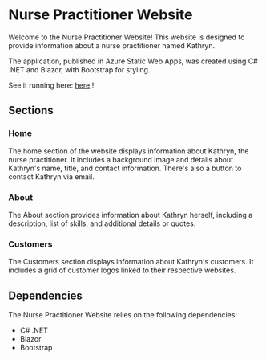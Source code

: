 # Nurse Practitioner Website

Welcome to the Nurse Practitioner Website! This website is designed to provide information about a nurse practitioner named Kathryn. 

The application, published in Azure Static Web Apps, was created using C# .NET and Blazor, with Bootstrap for styling. 

See it running here: [here](https://www.kathryngorsuchnursepractitioner.com/) !

## Sections

### Home

The home section of the website displays information about Kathryn, the nurse practitioner. It includes a background image and details about Kathryn's name, title, and contact information. There's also a button to contact Kathryn via email.

### About

The About section provides information about Kathryn herself, including a description, list of skills, and additional details or quotes.

### Customers

The Customers section displays information about Kathryn's customers. It includes a grid of customer logos linked to their respective websites.

## Dependencies

The Nurse Practitioner Website relies on the following dependencies:

- C# .NET
- Blazor
- Bootstrap

